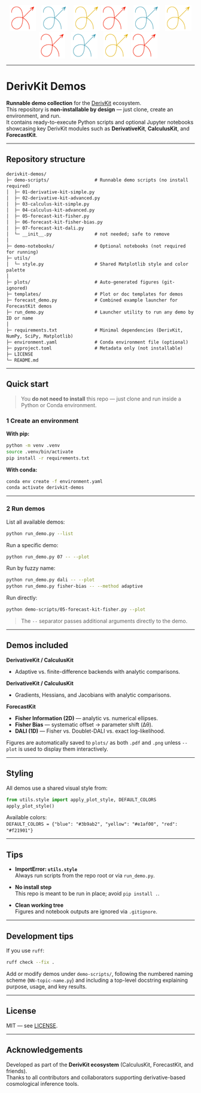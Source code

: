 

<p align="center">
  <img src="https://raw.githubusercontent.com/derivkit/derivkit-logo/main/png/logo-red.png" width="70" alt="DerivKit red"/>
  &nbsp;&nbsp;
  <img src="https://raw.githubusercontent.com/derivkit/derivkit-logo/main/png/logo-blue.png" width="70" alt="DerivKit blue"/>
  &nbsp;&nbsp;
  <img src="https://raw.githubusercontent.com/derivkit/derivkit-logo/main/png/logo-yellow.png" width="70" alt="DerivKit yellow"/>
<img src="https://raw.githubusercontent.com/derivkit/derivkit-logo/main/png/logo-red.png" width="70" alt="DerivKit red"/>
  &nbsp;&nbsp;
  <img src="https://raw.githubusercontent.com/derivkit/derivkit-logo/main/png/logo-blue.png" width="70" alt="DerivKit blue"/>
  &nbsp;&nbsp;
  <img src="https://raw.githubusercontent.com/derivkit/derivkit-logo/main/png/logo-yellow.png" width="70" alt="DerivKit yellow"/>
<img src="https://raw.githubusercontent.com/derivkit/derivkit-logo/main/png/logo-red.png" width="70" alt="DerivKit red"/>
  &nbsp;&nbsp;
  <img src="https://raw.githubusercontent.com/derivkit/derivkit-logo/main/png/logo-blue.png" width="70" alt="DerivKit blue"/>
  &nbsp;&nbsp;
  <img src="https://raw.githubusercontent.com/derivkit/derivkit-logo/main/png/logo-yellow.png" width="70" alt="DerivKit yellow"/>
<img src="https://raw.githubusercontent.com/derivkit/derivkit-logo/main/png/logo-red.png" width="70" alt="DerivKit red"/>
  &nbsp;&nbsp;
</p>


---

# DerivKit Demos



**Runnable demo collection** for the [DerivKit](https://github.com/derivkit/derivkit) ecosystem.  
This repository is **non-installable by design** — just clone, create an environment, and run.  
It contains ready-to-execute Python scripts and optional Jupyter notebooks showcasing
key DerivKit modules such as **DerivativeKit**, **CalculusKit**, and **ForecastKit**.

---

##  Repository structure

```
derivkit-demos/
├─ demo-scripts/                 # Runnable demo scripts (no install required)
│  ├─ 01-derivative-kit-simple.py
│  ├─ 02-derivative-kit-advanced.py
│  ├─ 03-calculus-kit-simple.py
│  ├─ 04-calculus-kit-advanced.py
│  ├─ 05-forecast-kit-fisher.py
│  ├─ 06-forecast-kit-fisher-bias.py
│  ├─ 07-forecast-kit-dali.py
│  └─ __init__.py                # not needed; safe to remove
│
├─ demo-notebooks/               # Optional notebooks (not required for running)
├─ utils/
│  └─ style.py                   # Shared Matplotlib style and color palette
│
├─ plots/                        # Auto-generated figures (git-ignored)
├─ templates/                    # Plot or doc templates for demos
├─ forecast_demo.py              # Combined example launcher for ForecastKit demos
├─ run_demo.py                   # Launcher utility to run any demo by ID or name
│
├─ requirements.txt              # Minimal dependencies (DerivKit, NumPy, SciPy, Matplotlib)
├─ environment.yaml              # Conda environment file (optional)
├─ pyproject.toml                # Metadata only (not installable)
├─ LICENSE
└─ README.md
```

---

##  Quick start

> You **do not need to install** this repo — just clone and run inside a Python or Conda environment.

### 1 Create an environment

**With pip:**
```bash
python -m venv .venv
source .venv/bin/activate
pip install -r requirements.txt
```

**With conda:**
```bash
conda env create -f environment.yaml
conda activate derivkit-demos
```

---

### 2 Run demos

List all available demos:
```bash
python run_demo.py --list
```

Run a specific demo:
```bash
python run_demo.py 07 -- --plot
```

Run by fuzzy name:
```bash
python run_demo.py dali -- --plot
python run_demo.py fisher-bias -- --method adaptive
```

Run directly:
```bash
python demo-scripts/05-forecast-kit-fisher.py --plot
```

> The `--` separator passes additional arguments directly to the demo.

---

##  Demos included

**DerivativeKit / CalculusKit**
- Adaptive vs. finite-difference backends with analytic comparisons.


**DerivativeKit / CalculusKit**
- Gradients, Hessians, and Jacobians with analytic comparisons.

**ForecastKit**
- **Fisher Information (2D)** — analytic vs. numerical ellipses.
- **Fisher Bias** — systematic offset → parameter shift (Δθ).
- **DALI (1D)** — Fisher vs. Doublet-DALI vs. exact log-likelihood.

Figures are automatically saved to `plots/` as both `.pdf` and `.png` unless `--plot` is used to display them interactively.

---

##  Styling

All demos use a shared visual style from:
```python
from utils.style import apply_plot_style, DEFAULT_COLORS
apply_plot_style()
```

Available colors:  
`DEFAULT_COLORS = {"blue": "#3b9ab2", "yellow": "#e1af00", "red": "#f21901"}`

---

##  Tips

- **ImportError: `utils.style`**  
  Always run scripts from the repo root or via `run_demo.py`.

- **No install step**  
  This repo is meant to be run in place; avoid `pip install .`.

- **Clean working tree**  
  Figures and notebook outputs are ignored via `.gitignore`.

---

##  Development tips

If you use `ruff`:
```bash
ruff check --fix .
```

Add or modify demos under `demo-scripts/`, following the numbered naming scheme (`NN-topic-name.py`) and including a top-level docstring explaining purpose, usage, and key results.

---

##  License

MIT — see [LICENSE](LICENSE).

---

##  Acknowledgements

Developed as part of the **DerivKit ecosystem** (CalculusKit, ForecastKit, and friends).  
Thanks to all contributors and collaborators supporting derivative-based cosmological inference tools.
